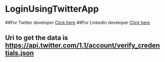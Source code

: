 # LoginUsingTwitterApp
##For Twitter developer [Click here](https://apps.twitter.com)
##For LinkedIn developer [Click here](https://developer.linkedin.com/)
## Uri to get the data is https://api.twitter.com/1.1/account/verify_credentials.json
